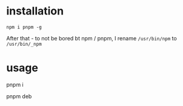 # installation


```
npm i pnpm -g
```

After that - to not be bored bt npm / pnpm, I rename ```/usr/bin/npm``` to ```/usr/bin/_npm```

# usage

pnpm i

pnpm deb

